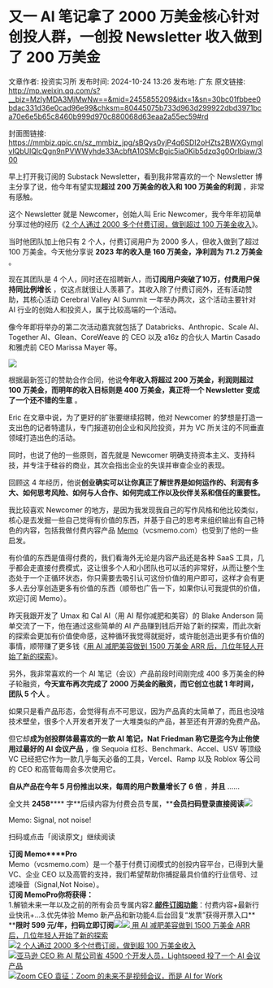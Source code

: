 # 又一 AI 笔记拿了 2000 万美金核心针对创投人群，一创投 Newsletter 收入做到了 200 万美金

文章作者: 投资实习所
发布时间: 2024-10-24 13:26
发布地: 广东
原文链接: http://mp.weixin.qq.com/s?__biz=MzIyMDA3MjMwNw==&mid=2455855209&idx=1&sn=30bc01fbbee0bdac331d36e0cad96e99&chksm=80445075b733d963d299922dbd3971bca70e6e5b65c8460b999d970c880068d63eaa2a55ec59#rd

封面图链接: https://mmbiz.qpic.cn/sz_mmbiz_jpg/sBQys0vjP4q6SDI2oHZts2BWXGymgIvlQbUlQlcQgn9nPVWWyhde33AcbftA10SMcBgic5ia0Kib5dzq3g0Orlbiaw/300

早上打开我订阅的 Substack Newsletter，看到我非常喜欢的一个 Newsletter 博主分享了说，他今年有望实现**超过 200
万美金的收入和 100 万美金的利润** ，非常有感触。

这个 Newsletter 就是 Newcomer，创始人叫 Eric Newcomer，我今年年初简单分享过他的经历《[2 个人通过 2000
多个付费订阅，做到超过 100
万美金收入](http://mp.weixin.qq.com/s?__biz=MzIyMDA3MjMwNw==&mid=2455852825&idx=1&sn=cb9a8753872ac6173b50dfe55b767058&chksm=80446705b733ee13ffe5f8a7cadce25c305549949d47b433bb7c9d34db963b86b853b6bda093&scene=21#wechat_redirect)》。

当时他团队加上他只有 2 个人，付费订阅用户为 2000 多人，但收入做到了超过 100 万美金。今天他分享说 **2023 年的收入是 160
万美金，净利润为 71.2 万美金** 。

现在其团队是 4 个人，同时还在招聘新人，而**订阅用户突破了10万，付费用户保持同比例增长**
，仅这点就很让人羡慕了。其收入除了付费订阅外，还有活动赞助，其核心活动 Cerebral Valley AI Summit 一年举办两次，这个活动主要针对
AI 行业的创始人和投资人，属于比较高端的一个活动。

像今年即将举办的第二次活动嘉宾就包括了 Databricks、Anthropic、Scale AI、Together AI、Glean、CoreWeave
的 CEO 以及 a16z 的合伙人 Martin Casado 和雅虎前 CEO Marissa Mayer 等。

![](https://mmbiz.qpic.cn/sz_mmbiz_png/sBQys0vjP4q6SDI2oHZts2BWXGymgIvlhut1N0RlxAHIjrhCGXhLQMYA6qoR1oRSvP8XUc6Yx8z180xOtPxADw/640?wx_fmt=png&from=appmsg)

根据最新签订的赞助合作合同，他说**今年收入将超过 200 万美金，利润则超过 100 万美金，而明年的收入目标则是 400 万美金，真正将一个
Newsletter 变成了一个还不错的生意** 。

Eric 在文章中说，为了更好的扩张要继续招聘，他对 Newcomer 的梦想是打造一支出色的记者特遣队，专门报道初创企业和风险投资，并为 VC
所关注的不同垂直领域打造出色的活动。

同时，也说了他的一些原则，首先就是 Newcomer 明确支持资本主义、支持科技，并专注于硅谷的商业，其次会指出企业的失误并审查企业的表现。

回顾这 4 年经历，他说**创业确实可以让你真正了解世界是如何运作的、利润有多大、如何思考风险、如何与人合作、如何完成工作以及伙伴关系和信任的重要性。**

我比较喜欢 Newcomer
的地方，是因为我发现我自己的写作风格和他比较类似，核心是去发掘一些自己觉得有价值的东西，并基于自己的思考来组织输出有自己特色的内容，包括我做付费内容产品
[Memo](http://mp.weixin.qq.com/s?__biz=MzIyMDA3MjMwNw==&mid=2455853781&idx=1&sn=b6f8e3ddc87e9531f3f8c3e9cd98bd9f&chksm=80446ac9b733e3df93b89c17e905182bda7f4d132f3ac468961dfd70badeb92b9fcdf9f7083b&scene=21#wechat_redirect)（vcsmemo.com）也受到了他的一些启发。

有价值的东西是值得付费的，我们看海外无论是内容产品还是各种 SaaS
工具，几乎都会走直接付费模式，这让很多个人和小团队也可以活的非常好，从而让整个生态处于一个正循环状态，你只需要去吸引认可这份价值的用户即可，这样才会有更多人去分享创造更多有价值的东西（顺带也广告一下，如果你认可我提供的价值，欢迎订阅
Memo）。

昨天我跟开发了 Umax 和 Cal AI（用 AI 帮你减肥和美容）的 Blake Anderson 简单交流了一下，他在通过这些简单的 AI
产品赚到钱后开始了新的探索，而此次新的探索会更加有价值使命感，这种循环我觉得就挺好，或许能创造出更多有价值的事情，顺带赚了更多钱《[用 AI 减肥美容做到
1500 万美金 ARR
后，几位年轻人开始了新的探索](http://mp.weixin.qq.com/s?__biz=MzIyMDA3MjMwNw==&mid=2455855186&idx=1&sn=ff4a721b0f8b85d69ba8806b9f0de008&chksm=8044504eb733d9587a963084e4dcfebae12e734789da2c845cf4204f0660e86d468276de530f&scene=21#wechat_redirect)》。

另外，我非常喜欢的一个 AI 笔记（会议）产品前段时间刚完成 400 多万美金的种子轮融资，**今天宣布再次完成了 2000 万美金的融资，而它创立也就 1
年时间，团队 5 个人** 。

如果只是看产品形态，会觉得有点不可思议，因为产品真的太简单了，而且也没啥技术壁垒，很多个人开发者开发了一大堆类似的产品，甚至还有开源的免费产品。

但它却**成为创投群体最喜欢的一款 AI 笔记，Nat Friedman 称它是迄今为止他使用过最好的 AI 会议产品** ，像 Sequoia
红杉、Benchmark、Accel、USV 等顶级 VC 已经把它作为一款几乎每天必备的工具，Vercel、Ramp 以及 Roblox 等公司的 CEO
和高管每周会多次使用它。

**自从产品在今年 5 月份推出以来，每周的用户数量增长了 6 倍** ，**并且** ……

全文共 **2458******
字**后续内容为付费会员专属，****会员扫码登录直接阅读**![](https://mmbiz.qpic.cn/sz_mmbiz_png/sBQys0vjP4q6SDI2oHZts2BWXGymgIvlu9XL2WAl2ktgRibSEkpsAZBgFUjdHat0XobAFeD6L5U61QVGLQgZgjQ/640?wx_fmt=png&from=appmsg)  

Memo: Signal, not noise!

扫码或点击「阅读原文」继续阅读

**订阅 Memo****Pro**  
Memo（vcsmemo.com）是一个基于付费订阅模式的创投内容平台，已得到大量 VC、企业 CEO
以及高管的支持，我们希望帮助你捕捉最具价值的行业信号、过滤噪音（Signal,Not Noise）。  
**订阅 Memo****Pro****你将获得：**  
1.解锁未来一年以及之前的所有会员专属内容2.[**邮件订阅功能**](http://mp.weixin.qq.com/s?__biz=MzIyMDA3MjMwNw==&mid=2455853781&idx=1&sn=b6f8e3ddc87e9531f3f8c3e9cd98bd9f&chksm=80446ac9b733e3df93b89c17e905182bda7f4d132f3ac468961dfd70badeb92b9fcdf9f7083b&scene=21#wechat_redirect)：付费内容+最新行业快讯+...3.优先体验
Memo 新产品和新功能4.后台回复“发票”获得开票入口**  
****限时 599
元/年，扫码立即订阅**![](https://mmbiz.qpic.cn/mmbiz_png/mrJibAziaMQhQGoNHniac6wGOyRe172dlS0HCYicyjiaCTtly2pULIz6YPNsXeRjoQFSuDYezsia4ibhbAc1X3GKtVRyw/640?wx_fmt=png&wxfrom=5&wx_lazy=1&wx_co=1)[![](https://mmbiz.qpic.cn/sz_mmbiz_jpg/sBQys0vjP4qQNePyL0icqBJBGeOiaMNCgbhwT9U47IgE0XzTb8Mj9Wl7s504fwI4gCT0dgsmXVE0RvEs3bKkKCog/640?wx_fmt=jpeg)
用 AI 减肥美容做到 1500 万美金 ARR
后，几位年轻人开始了新的探索](https://mp.weixin.qq.com/s?__biz=MzIyMDA3MjMwNw==&mid=2455855186&idx=1&sn=ff4a721b0f8b85d69ba8806b9f0de008&chksm=8044504eb733d9587a963084e4dcfebae12e734789da2c845cf4204f0660e86d468276de530f&scene=21#wechat_redirect)  
[![](https://mmbiz.qpic.cn/sz_mmbiz_jpg/sBQys0vjP4oFuBngsPBL8gaYDEL84ea5OpO3sfcwLicAibcXOaBBheEjy2YEFcAUkfxImYFWph13bmbr5M7xcLNQ/640?wx_fmt=jpeg)2
个人通过 2000 多个付费订阅，做到超 100
万美金收入](https://mp.weixin.qq.com/s?__biz=MzIyMDA3MjMwNw==&mid=2455852825&idx=1&sn=cb9a8753872ac6173b50dfe55b767058&chksm=80446705b733ee13ffe5f8a7cadce25c305549949d47b433bb7c9d34db963b86b853b6bda093&scene=21#wechat_redirect)  
[![](https://mmbiz.qpic.cn/sz_mmbiz_jpg/sBQys0vjP4ovgvHWxjics8CLbKcqmd4NTW6h6AEE2I4Q3Jc0BGsvepDgUPHJ1ecyPwdw2p71YsK6urHS85Z3n7w/640?wx_fmt=jpeg)亚马逊
CEO 称 AI 帮公司省 4500 个开发人员，Lightspeed 投了一个 AI
会议产品](https://mp.weixin.qq.com/s?__biz=MzIyMDA3MjMwNw==&mid=2455854850&idx=1&sn=5a124a3e0c586e3ddc23ec5acf463f22&chksm=80446f1eb733e608adfcd1bd959f7720a3e3ffea5dcf0d772a7246a97cc730f3dcb27bbdb666&scene=21#wechat_redirect)  
[![](https://mmbiz.qpic.cn/sz_mmbiz_jpg/sBQys0vjP4pzWib329AI29WwJUJtELZicdWIGiarVhyvTupUmENRLEeDic8rSanJhChyUyDvB3Rib2Uj4s6Oxnvlqibw/640?wx_fmt=jpeg)Zoom
CEO 袁征：Zoom 的未来不是视频会议，而是 AI for
Work](https://mp.weixin.qq.com/s?__biz=MzIyMDA3MjMwNw==&mid=2455855197&idx=1&sn=64dbc31af49f7339f71c9440023b21f7&chksm=80445041b733d957c33c1a378a2f2c6028ac0a0ce0fe713915bf55dab117f378346b2559f770&scene=21#wechat_redirect)

  

